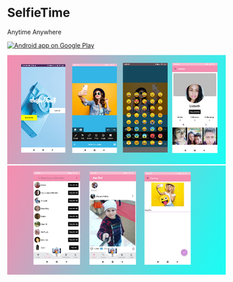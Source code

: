 # SelfieTime
Anytime Anywhere

<a href="https://play.google.com/store/apps/details?id=com.selfietime.selfietime">
  <img alt="Android app on Google Play" src="https://developer.android.com/images/brand/en_app_rgb_wo_45.png" />
</a>

![Selfie](https://github.com/anandhamurthy/SelfieTime/blob/master/screenshots/ss1.png)
![Selfie](https://github.com/anandhamurthy/SelfieTime/blob/master/screenshots/ss2.png)

